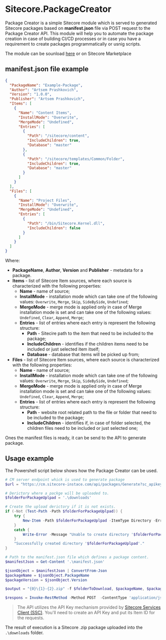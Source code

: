 # Sitecore.PackageCreator

Package Creator is a simple Sitecore module which is served to generated Sitecore packages based on **manifest.json** file via POST request to the Package Creator API. This module will help you to automate the package creation in case of building CI/CD processes or in case you have a requirement to create packages programmatically or usnig scripts.

The module can be sounload [here](Sitecore%20Packages/Package-Creator-1.0.zip) or on Sitecore Marketplace

## manifest.json file example

```json
{
  "PackageName": "Example-Package",
  "Author": "Artsem Prashkovich",
  "Version": "1.0.0",
  "Publisher": "Artsem Prashkovich",
  "Items": [
    {
      "Name": "Content Items",
      "InstallMode": "Overwrite",
      "MergeMode": "Undefined",
      "Entries": [
        {
          "Path": "/sitecore/content",
          "IncludeChildren": true,
          "Database": "master"
        },
        {
          "Path": "/sitecore/templates/Common/Folder",
          "IncludeChildren": true,
          "Database": "master"
        }
      ]
    }
  ],
  "Files": [
    {
      "Name": "Project Files",
      "InstallMode": "Overwrite",
      "MergeMode": "Undefined",
      "Entries": [
        {
          "Path": "/bin/Sitecore.Kernel.dll",
          "IncludeChildren": false
        }
      ]
    }
  ]
}
```

Where: 
- **PackageName**, **Author**, **Version** and **Publisher** - metadata for a package.
- **Items** - list of Sitecore Item sources, where each source is characterized with the following properties:
  - **Name** - name of source;
  - **InstallMode** - installation mode which can take one of the following values: `Overwrite`, `Merge`, `Skip`, `SideBySide`, `Undefined`;
  - **MergeMode** - merge mode is applied only in case of Merge installation mode is set and can take one of the following values: `Undefined`, `Clear`, `Append`, `Merge`;
  - **Entries** - list of entries where each entry is represent the following structure:
    - **Path** - Sitecire path to the item that need to be included to the package;
    - **IncludeChildren** - identifies if the children items need to be included or just selected item itself;
    - **Database** - database that items will be picked up from;
- **Files** - list of Sitecore Item sources, where each source is characterized with the following properties:
  - **Name** - name of source;
  - **InstallMode** - installation mode which can take one of the following values: `Overwrite`, `Merge`, `Skip`, `SideBySide`, `Undefined`;
  - **MergeMode** - merge mode is applied only in case of Merge installation mode is set and can take one of the following values: `Undefined`, `Clear`, `Append`, `Merge`;
  - **Entries** - list of entries where each entry is represent the following structure:
    - **Path** - website root related path to the file or folder that need to be included to the package;
    - **IncludeChildren** - identifies if, in case of folder selected, the children files need to be included or just selected one;

Ones the manifest files is ready, it can be send to the API to generate package.

## Usage example

The Powershell script below shows how the Package Creator can be used.

```powershell
# CM server endpoint whick is used to generate package
$url = "https://cm.sitecore-instace.com/api/packages/Generate?sc_apikey={SITECORE_API_KEY}"

# Derictory where a packge will be uploaded to.
$folderForPackageUplpad = '.\downloads'

# Create the upload derictory if it is not exists.
if (-Not (Test-Path -Path $folderForPackageUplpad)) { 
	try {
        New-Item -Path $folderForPackageUplpad -ItemType Directory -ErrorAction Stop | Out-Null #-Force
    }
    catch {
        Write-Error -Message "Unable to create directory '$folderForPackageUplpad'. Error was: $_" -ErrorAction Stop
    }
    "Successfully created directory '$folderForPackageUplpad'."
}

# Path to the manifest.json file which defines a package content.
$manifestJson = Get-Content '.\manifest.json'

$jsonObject = $manifestJson | ConvertFrom-Json
$packageName = $jsonObject.PackageName
$packageVersion = $jsonObject.Version

$output = "{0}\{1}-{2}.zip" -f $folderToDownload, $packageName, $packageVersion

$respons = Invoke-RestMethod -Method POST  -ContentType 'application/json' -Uri $url -body $manifestJson -OutFile $output

```


> The API utilizes the API Key mechanism provided by [Sitecore Services Client (SSC)](https://doc.sitecore.com/en/developers/101/sitecore-experience-manager/api-keys-for-the-odata-item-service.html). You'll need to create an API Key and put its Item ID for the requests.

The result of execution is a Sitecore .zip package uploaded into the `.\downloads` folder.
